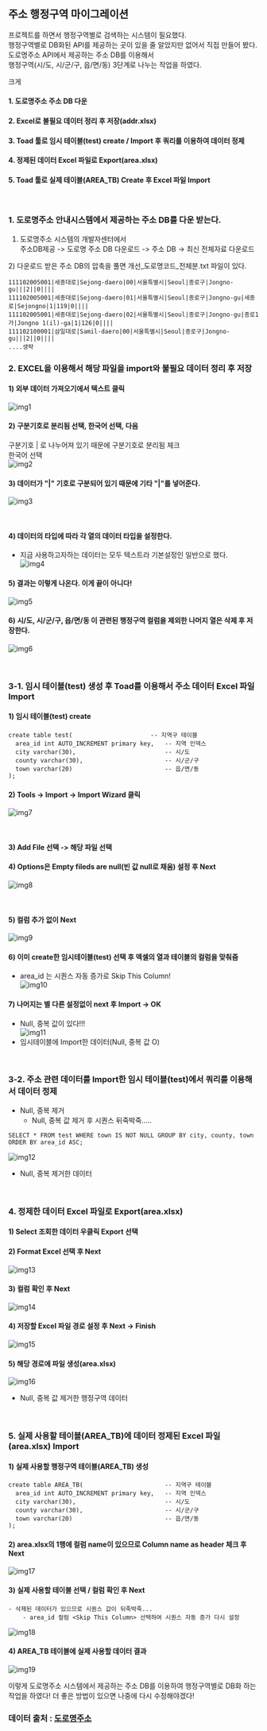 ## 주소 행정구역 마이그레이션

프로젝트를 하면서 행정구역별로 검색하는 시스템이 필요했다.  
행정구역별로 DB화된 API를 제공하는 곳이 있을 줄 알았지만 없어서 직접 만들어 봤다.  
도로명주소 API에서 제공하는 주소 DB를 이용해서  
행정구역(시/도, 시/군/구, 읍/면/동) 3단계로 나누는 작업을 하였다.  

크게 

#### 1. 도로명주소 주소 DB 다운  
#### 2. Excel로 불필요 데이터 정리 후 저장(addr.xlsx)  
#### 3. Toad 툴로 임시 테이블(test) create / Import 후 쿼리를 이용하여 데이터 정제  
#### 4. 정제된 데이터 Excel 파일로 Export(area.xlsx)  
#### 5. Toad 툴로 실제 테이블(AREA_TB) Create 후 Excel 파일 Import  

​
### 1. 도로명주소 안내시스템에서 제공하는 주소 DB를 다운 받는다.
1) 도로명주소 시스템의 개발자센터에서  
    주소DB제공 -> 도로명 주소 DB 다운로드 -> 주소 DB -> 최신 전체자료 다운로드  

​2) 다운로드 받은 주소 DB의 압축을 풀면 개선_도로명코드_전체분.txt 파일이 있다.  
```
111102005001|세종대로|Sejong-daero|00|서울특별시|Seoul|종로구|Jongno-gu|||2||0||||
111102005001|세종대로|Sejong-daero|01|서울특별시|Seoul|종로구|Jongno-gu|세종로|Sejongno|1|119|0||||
111102005001|세종대로|Sejong-daero|02|서울특별시|Seoul|종로구|Jongno-gu|종로1가|Jongno 1(il)-ga|1|126|0||||
111102100001|삼일대로|Samil-daero|00|서울특별시|Seoul|종로구|Jongno-gu|||2||0||||
....생략
```

### 2. EXCEL을 이용해서 해당 파일을 import와 불필요 데이터 정리 후 저장
#### 1) 외부 데이터 가져오기에서 텍스트 클릭  
![img1](./img/1.png)  


#### 2) 구분기호로 분리됨 선택, 한국어 선택, 다음
구분기호 | 로 나누어져 있기 때문에 구분기호로 분리됨 체크   
한국어 선택  
![img2](./img/2.png)  
  

#### 3) 데이터가 "|" 기호로 구분되어 있기 때문에 기타 "|"를 넣어준다.  
![img3](./img/3.png)  
  
​
#### 4) 데이터의 타입에 따라 각 열의 데이터 타입을 설정한다.  
- 지금 사용하고자하는 데이터는 모두 텍스트라 기본설정인 일반으로 했다.  
![img4](./img/4.png)  
  

#### 5) 결과는 이렇게 나온다. 이게 끝이 아니다!  
![img5](./img/5.png)​  
  

#### 6) 시/도, 시/군/구, 읍/면/동 이 관련된 행정구역 컬럼을 제외한 나머지 열은 삭제 후 저장한다.
![img6](./img/6.png)​  
  
​

### 3-1. 임시 테이블(test) 생성 후 Toad를 이용해서 주소 데이터 Excel 파일 Import 
#### 1) 임시 테이블(test) create
```
create table test(						-- 지역구 테이블
  area_id int AUTO_INCREMENT primary key,	-- 지역 인덱스
  city varchar(30),							-- 시/도
  county varchar(30),						-- 시/군/구
  town varchar(20)							-- 읍/면/동
);
```

#### 2) Tools -> Import -> Import Wizard 클릭
![img7](./img/7.png)​  
  
​
#### 3) Add File 선택 -> 해당 파일 선택 
  

#### 4) Options은 Empty fileds are null(빈 값 null로 채움) 설정 후 Next
![img8](./img/8.png)​  
  
​
#### 5) 컬럼 추가 없이 Next
![img9](./img/9.png)​ 
  

#### 6) 이미 create한 임시테이블(test) 선택 후 엑셀의 열과 테이블의 컬럼을 맞춰줌
- area_id 는 시퀀스 자동 증가로 Skip This Column!  
![img10](./img/10.png)​ 
  

#### 7) 나머지는 별 다른 설정없이 next 후 Import -> OK
- Null, 중복 값이 있다!!!  
![img11](./img/11.png)​ 
- 임시테이블에 Import한 데이터(Null, 중복 값 O)  
  
​

### 3-2. 주소 관련 데이터를 Import한 임시 테이블(test)에서 쿼리를 이용해서 데이터 정제
- Null, 중복 제거  
    - Null, 중복 값 제거 후 시퀀스 뒤죽박죽.....  
```
SELECT * FROM test WHERE town IS NOT NULL GROUP BY city, county, town ORDER BY area_id ASC;
```
![img12](./img/12.png)​ 
- Null, 중복 제거한 데이터  

​

### 4. 정제한 데이터 Excel 파일로 Export(area.xlsx) 
#### 1) Select 조회한 데이터 우클릭 Export 선택  

#### 2) Format Excel 선택 후 Next
![img13](./img/13.png)​  

#### 3) 컬럼 확인 후 Next
![img14](./img/14.png)​  

#### 4) 저장할 Excel 파일 경로 설정 후 Next -> Finish
![img15](./img/15.png)​  

#### 5) 해당 경로에 파일 생성(area.xlsx)
![img16](./img/16.png)​  
- Null, 중복 값 제거한 행정구역 데이터  

​

### 5. 실제 사용할 테이블(AREA_TB)에 데이터 정제된 Excel 파일(area.xlsx) Import
#### 1) 실제 사용할 행정구역 테이블(AREA_TB) 생성
```
create table AREA_TB(						-- 지역구 테이블
  area_id int AUTO_INCREMENT primary key,	-- 지역 인덱스
  city varchar(30),							-- 시/도
  county varchar(30),						-- 시/군/구
  town varchar(20)							-- 읍/면/동
);
```

#### 2) area.xlsx의 1행에 컬럼 name이 있으므로 Column name as header 체크 후 Next
![img17](./img/17.png)​ 

#### 3) 실제 사용할 테이블 선택 / 컬럼 확인 후 Next
    - 삭제된 데이터가 있으므로 시퀀스 값이 뒤죽박죽...
        - area_id 컬럼 <Skip This Column> 선택하여 시퀀스 자동 증가 다시 설정
![img18](./img/18.png)​ 

#### 4) AREA_TB 테이블에 실제 사용할 데이터 결과
![img19](./img/19.png)​ 


​이렇게 도로명주소 시스템에서 제공하는 주소 DB를 이용하여 행정구역별로 DB화 하는 작업을 하였다!
더 좋은 방법이 있으면 나중에 다시 수정해야겠다!


### 데이터 출처 : [도로명주소](http://www.juso.go.kr)